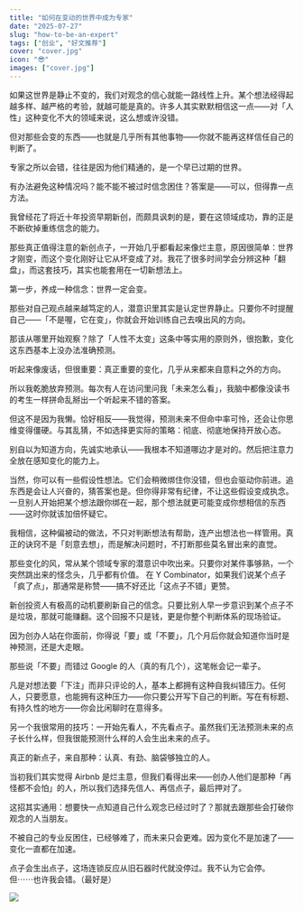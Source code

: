 ```yaml
---
title: "如何在变动的世界中成为专家"
date: "2025-07-27"
slug: "how-to-be-an-expert"
tags: ["创业", "好文推荐"]
cover: "cover.jpg"
icon: "😎"
images: ["cover.jpg"]
---
```

如果这世界是静止不变的，我们对观念的信心就能一路线性上升。某个想法经得起越多样、越严格的考验，就越可能是真的。许多人其实默默相信这一点——对「人性」这种变化不大的领域来说，这么想或许没错。



但对那些会变的东西——也就是几乎所有其他事物——你就不能再这样信任自己的判断了。



专家之所以会错，往往是因为他们精通的，是一个早已过期的世界。



有办法避免这种情况吗？能不能不被过时信念困住？答案是——可以，但得靠一点方法。



我曾经花了将近十年投资早期新创，而颇具讽刺的是，要在这领域成功，靠的正是不断砍掉重练信念的能力。



那些真正值得注意的新创点子，一开始几乎都看起来像烂主意，原因很简单：世界才刚变，而这个变化刚好让它从坏变成了对。我花了很多时间学会分辨这种「翻盘」，而这套技巧，其实也能套用在一切新想法上。



第一步，养成一种信念：世界一定会变。



那些对自己观点越来越笃定的人，潜意识里其实是认定世界静止。只要你不时提醒自己——「不是喔，它在变」，你就会开始训练自己去嗅出风的方向。



那该从哪里开始观察？除了「人性不太变」这条中等实用的原则外，很抱歉，变化这东西基本上没办法准确预测。



听起来像废话，但很重要：真正重要的变化，几乎从来都来自意料之外的方向。



所以我乾脆放弃预测。每次有人在访问里问我「未来怎么看」，我脑中都像没读书的考生一样拼命乱掰出一个听起来不错的答案。



但这不是因为我懒。恰好相反——我觉得，预测未来不但命中率可怜，还会让你思维变得僵硬。与其乱猜，不如选择更实际的策略：彻底、彻底地保持开放心态。



别自以为知道方向，先诚实地承认——我根本不知道哪边才是对的。然后把注意力全放在感知变化的能力上。



当然，你可以有一些假设性想法。它们会稍微绑住你没错，但也会驱动你前进。追东西是会让人兴奋的，猜答案也是。但你得非常有纪律，不让这些假设变成执念。
一旦别人开始把某个想法跟你绑在一起，那个想法就更可能变成你想相信的东西——这时你就该加倍怀疑它。



我相信，这种偏被动的做法，不只对判断想法有帮助，连产出想法也一样管用。真正的诀窍不是「刻意去想」，而是解决问题时，不打断那些莫名冒出来的直觉。



那些变化的风，常从某个领域专家的潜意识中吹出来。只要你对某件事够熟，一个突然跳出来的怪念头，几乎都有价值。
在 Y Combinator，如果我们说某个点子「疯了点」，那通常是称赞——搞不好还比「这点子不错」更赞。



新创投资人有极高的动机要刷新自己的信念。只要比别人早一步意识到某个点子不是垃圾，那就可能赚翻。这个回报不只是钱，更是你整个判断体系的现场验证。



因为创办人站在你面前，你得说「要」或「不要」，几个月后你就会知道你当时是神预测，还是大走眼。



那些说「不要」而错过 Google 的人（真的有几个），这笔帐会记一辈子。



凡是对想法要「下注」而非只评论的人，基本上都拥有这种自我纠错压力。任何人，只要愿意，也能拥有这种压力——你只要公开写下自己的判断。写在有标题、有持久性的地方——你会比闲聊时在意得多。



另一个我很常用的技巧：一开始先看人，不先看点子。虽然我们无法预测未来的点子长什么样，但我很能预测什么样的人会生出未来的点子。



真正的新点子，来自那种：认真、有劲、脑袋够独立的人。



当初我们其实觉得 Airbnb 是烂主意，但我们看得出来——创办人他们是那种「再怪都不会怕」的人，所以我们选择先信人、再信点子，最后押对了。



这招其实通用：想要快一点知道自己什么观念已经过时了？那就去跟那些会打破你观念的人当朋友。



不被自己的专业反困住，已经够难了，而未来只会更难。因为变化不是加速了——变化一直都在加速。



点子会生出点子，这场连锁反应从旧石器时代就没停过。我不认为它会停。
但⋯⋯也许我会错。（最好是）




![](https://prod-files-secure.s3.us-west-2.amazonaws.com/112d0858-5090-4d34-a606-b75eb8d65fd2/46476355-9cf3-4e99-9b7a-3531bc426380/1000202064.png?X-Amz-Algorithm=AWS4-HMAC-SHA256&X-Amz-Content-Sha256=UNSIGNED-PAYLOAD&X-Amz-Credential=ASIAZI2LB4664BOBSVTH%2F20250731%2Fus-west-2%2Fs3%2Faws4_request&X-Amz-Date=20250731T072752Z&X-Amz-Expires=3600&X-Amz-Security-Token=IQoJb3JpZ2luX2VjEKf%2F%2F%2F%2F%2F%2F%2F%2F%2F%2FwEaCXVzLXdlc3QtMiJIMEYCIQD6u%2FEQfo8jGHW3qp76Kp2EpqCl44wl2237jyf0RhOj2gIhAPszVHPBBESk3ACFicMTTXaQ66YS2vCrhdekgxcV7gx6KogECND%2F%2F%2F%2F%2F%2F%2F%2F%2F%2FwEQABoMNjM3NDIzMTgzODA1Igw6rpxlJTCIWMeO724q3APyixG7x8WaNuetvHfDC1lzGfdyvdifdzt1kCiohParzsRpxN7CB2jJbjmzd%2Fbd4aC6%2FpLSrg2SZhK%2BWhpzbkqYMz%2FWRkSCNES8OVbGMCh%2BQnbM1dyTSnSEX4YLPhdWbxb09tKSNf4Zty30fl%2BPNu5hk97tpbb8VT231LxuBP5Xw2rCp%2FWcyaVzdZKyCgll9udV05ZL1gwiPkMCY7hqM4K5JxIM6645gmu53btM9RMcfOkk67IbiLTL1Pp%2FFyFH%2FZkxeUWbLCZb%2BceXHb1sDZVtGvWdD77GcmEGfbhK3dPVihCi4FODD6o%2BrNAV6CcIj8q8YbJN%2Bqe7ca0Cp5lFvMZxfR%2FM%2BqqWb98kSoII%2Fyou51OfeFzvZkl4svdR%2BQ0PSLsffG4S%2BuUoEfKCy5fOvjJGhnn5EgRKG6ETKKxrxmj%2BUtJqxd4ioaRbTgAkdhbuAmUplweDQQ4MqFCEjdEp4fvHQ4MZ9oPtFBYlSVuRHu53S9WQbMcA%2BM17WjEfiCuAf83NsNw3QJDEBLCvELe%2BBP4%2FHPj9JwbI4ys8R9USjVdWp1ErEqd9OZmmrdMNk9YIkMHu2tuJFOtUJCVqgLrKylCj8YigdwVX5YIb5drpStzbVf4QHt7M3%2Bxke55pNzDBpqzEBjqkAfEmaz6shp1RcN10kAgCcMA%2BGZ6iZU2PgSk01jB3ivWB7ngzkHYtpS90lLIzSHMyUvc2XTZHvfY9S%2BnMTbJnQbWsmmbjf3zwtXpldlRl5S7laXW4Qq0ImH2DDT7ZsEgiAHqbIZRI7upO67u6ct8sBHZm54ZMVkqL2GPsunjE5sfGbAoMaeDFXagBLmU9cuPznnFfP7RhtnSuQoy7yMtBOFmyU8ly&X-Amz-Signature=9ac3d69e524a819e921259d33ff5eb0d42c1cdfb728ee58328aefe6f7d627b66&X-Amz-SignedHeaders=host&x-amz-checksum-mode=ENABLED&x-id=GetObject)


